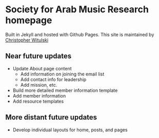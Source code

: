 # Society for Arab Music Research homepage

Built in Jekyll and hosted with Github Pages. This site is maintained by [Christopher Witulski](mailto:chris.witulski@gmail.com)

## Near future updates

* Update About page content
	* Add information on joining the email list
	* Add contact info for leadership
	* Add mission, etc.
* Build more detailed member information template
* Add member information
* Add resource templates

## More distant future updates

* Develop individual layouts for home, posts, and pages
